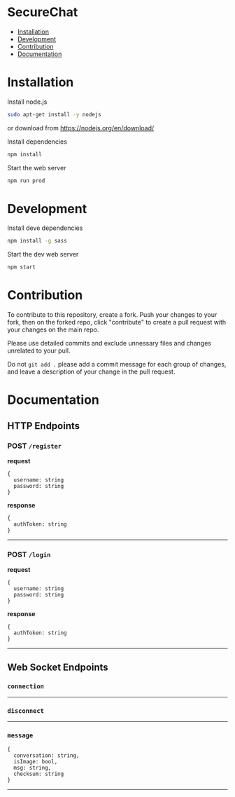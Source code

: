 # SecureChat

- [Installation](#installation)
- [Development](#development)
- [Contribution](#contribution)
- [Documentation](#documentation)

# Installation

Install node.js

```bash
sudo apt-get install -y nodejs
```

or download from https://nodejs.org/en/download/

Install dependencies

```bash
npm install
```

Start the web server

```bash
npm run prod
```

# Development

Install deve dependencies

```bash
npm install -g sass
```

Start the dev web server

```bash
npm start
```

# Contribution

To contribute to this repository, create a fork.
Push your changes to your fork, then on the forked repo, click "contribute" to create a pull request with your changes on the main repo.

Please use detailed commits and exclude unnessary files and changes unrelated to your pull. 

Do not `git add .` please add a commit message for each group of changes, and leave a description of your change in the pull request.

# Documentation

## HTTP Endpoints

### POST `/register`

**request**

```
{
  username: string
  password: string
}
```

**response**

```
{
  authToken: string
}
```

---

### POST `/login`

**request**

```
{
  username: string
  password: string
}
```

**response**

```
{
  authToken: string
}
```

---

## Web Socket Endpoints

### `connection`

---

### `disconnect`

---

### `message`

```
{
  conversation: string,
  isImage: bool,
  msg: string,
  checksum: string
}
```

---
